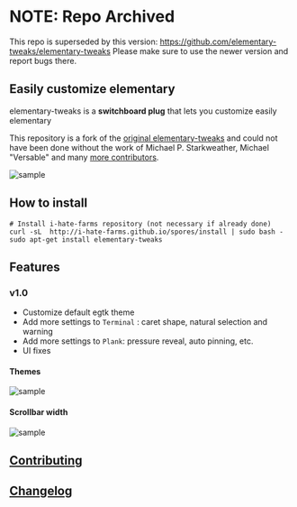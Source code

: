 # NOTE: Repo Archived
This repo is superseded by this version: https://github.com/elementary-tweaks/elementary-tweaks
Please make sure to use the newer version and report bugs there.

## Easily customize elementary 
elementary-tweaks is a **switchboard plug** that lets you customize easily elementary

This repository is a fork of the [original elementary-tweaks](https://launchpad.net/elementary-tweaks) and could not have been done without the work of Michael P. Starkweather, Michael "Versable" and many [more contributors](debian/copyright).

![sample](docs/screenshot.png)

## How to install

    # Install i-hate-farms repository (not necessary if already done)
    curl -sL  http://i-hate-farms.github.io/spores/install | sudo bash - 
    sudo apt-get install elementary-tweaks
    
## Features

### v1.0
  - Customize default egtk theme
  - Add more settings to `Terminal` : caret shape, natural selection and warning
  - Add more settings to `Plank`: pressure reveal, auto pinning, etc.
  - UI fixes

#### Themes 
![sample](docs/tweaks-theme.png)

#### Scrollbar width
![sample](docs/scrollbar-width.png)

## [Contributing](CONTRIBUTING.md)

## [Changelog](CHANGELOG.md)
